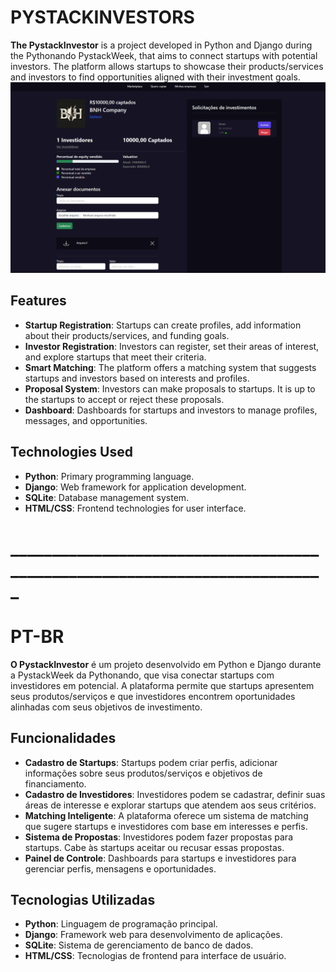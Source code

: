 # PYSTACKINVESTORS

**The PystackInvestor** is a project developed in Python and Django during the Pythonando PystackWeek, that aims to connect startups with potential investors. The platform allows startups to showcase their products/services and investors to find opportunities aligned with their investment goals.
![Printscreen of the 'company_details' page](templates/static/users/image/imagem_2024-08-20_154611805.png)
## Features

- **Startup Registration**: Startups can create profiles, add information about their products/services, and funding goals.
- **Investor Registration**: Investors can register, set their areas of interest, and explore startups that meet their criteria.
- **Smart Matching**: The platform offers a matching system that suggests startups and investors based on interests and profiles.
- **Proposal System**: Investors can make proposals to startups. It is up to the startups to accept or reject these proposals.
- **Dashboard**: Dashboards for startups and investors to manage profiles, messages, and opportunities.

## Technologies Used

- **Python**: Primary programming language.
- **Django**: Web framework for application development.
- **SQLite**: Database management system.
- **HTML/CSS**: Frontend technologies for user interface.


# ___________________________________________________________________________
# PT-BR
  
**O PystackInvestor** é um projeto desenvolvido em Python e Django durante a PystackWeek da Pythonando, que visa conectar startups com investidores em potencial. A plataforma permite que startups apresentem seus produtos/serviços e que investidores encontrem oportunidades alinhadas com seus objetivos de investimento.

## Funcionalidades

- **Cadastro de Startups**: Startups podem criar perfis, adicionar informações sobre seus produtos/serviços e objetivos de financiamento.
- **Cadastro de Investidores**: Investidores podem se cadastrar, definir suas áreas de interesse e explorar startups que atendem aos seus critérios.
- **Matching Inteligente**: A plataforma oferece um sistema de matching que sugere startups e investidores com base em interesses e perfis.
- **Sistema de Propostas**: Investidores podem fazer propostas para startups. Cabe às startups aceitar ou recusar essas propostas.
- **Painel de Controle**: Dashboards para startups e investidores para gerenciar perfis, mensagens e oportunidades.

## Tecnologias Utilizadas

- **Python**: Linguagem de programação principal.
- **Django**: Framework web para desenvolvimento de aplicações.
- **SQLite**: Sistema de gerenciamento de banco de dados.
- **HTML/CSS**: Tecnologias de frontend para interface de usuário.
